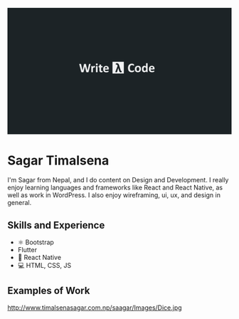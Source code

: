 ![Design and Development](https://github.com/Sagar1555/timalsenasagar.com.np/blob/master/img/Hdmlab.png)

# Sagar Timalsena
I'm Sagar from Nepal, and I do content on Design and Development. I really enjoy learning languages and frameworks like React and React Native, as well as work in WordPress. I also enjoy wireframing, ui, ux, and design in general. 

## Skills and Experience
* ⚛ Bootstrap
*   Flutter
* 📱 React Native
* 💻 HTML, CSS, JS

## Examples of Work 
http://www.timalsenasagar.com.np/saagar/Images/Dice.jpg


